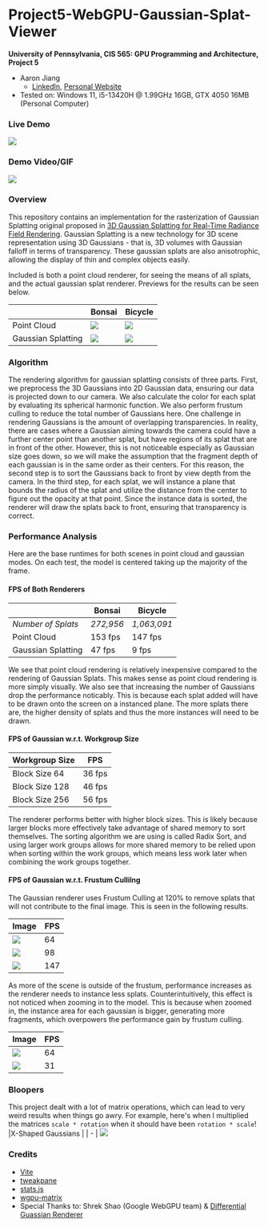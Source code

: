 # Project5-WebGPU-Gaussian-Splat-Viewer

**University of Pennsylvania, CIS 565: GPU Programming and Architecture, Project 5**

* Aaron Jiang
  * [LinkedIn](https://www.linkedin.com/in/aaronpjiang/), [Personal Website](https://aaron-jiang.com/)
* Tested on: Windows 11, i5-13420H @ 1.99GHz 16GB, GTX 4050 16MB (Personal Computer)

### Live Demo

[![](images/demo.png)](http://TODO.github.io/Project4-WebGPU-Forward-Plus-and-Clustered-Deferred)

### Demo Video/GIF

[![](images/Bonsai.gif)](https://youtu.be/a-JkPPjWgdI)

### Overview
This repository contains an implementation for the rasterization of Gaussian Splatting original proposed in [3D Gaussian Splatting for Real-Time Radiance Field Rendering](https://github.com/graphdeco-inria/gaussian-splatting).  Gaussian Splatting is a new technology for 3D scene representation using 3D Gaussians - that is, 3D volumes with Gaussian falloff in terms of transparency. These gaussian splats are also anisotrophic, allowing the display of thin and complex objects easily.

Included is both a point cloud renderer, for seeing the means of all splats, and the actual gaussian splat renderer. Previews for the results can be seen below.

| | Bonsai| Bicycle
|-|-|-|
| Point Cloud| ![](images/BonsaiPC.png)|![](images/Bonsai.png)
| Gaussian Splatting| ![](images/BicyclePC.png) | ![](images/Bicycle.png) 

### Algorithm
The rendering algorithm for gaussian splatting consists of three parts. First, we preprocess the 3D Gaussians into 2D Gaussian data, ensuring our data is projected down to our camera. We also calculate the color for each splat by evaluating its spherical harmonic function. We also perform frustum culling to reduce the total number of Gaussians here. 
One challenge in rendering Gaussians is the amount of overlapping transparencies. In reality, there are cases where a Gaussian aiming towards the camera could have a further center point than another splat, but have regions of its splat that are in front of the other. However, this is not noticeable especially as Gaussian size goes down, so we will make the assumption that the fragment depth of each gaussian is in the same order as their centers.
For this reason, the second step is to sort the Gaussians back to front by view depth from the camera.
In the third step, for each splat, we will instance a plane that bounds the radius of the splat and utilize the distance from the center to figure out the opacity at that point. Since the instance data is sorted, the renderer will draw the splats back to front, ensuring that transparency is correct.

### Performance Analysis

Here are the base runtimes for both scenes in point cloud and gaussian modes. On each test, the model is centered taking up the majority of the frame.

#### FPS of Both Renderers
||Bonsai| Bicycle
|-|-|-|
|*Number of Splats*| *272,956* | *1,063,091*
|Point Cloud| 153 fps | 147 fps
|Gaussian Splatting| 47 fps | 9 fps

We see that point cloud rendering is relatively inexpensive compared to the rendering of Gaussian Splats. This makes sense as point cloud rendering is more simply visually. 
We also see that increasing the number of Gaussians drop the performance noticably. This is because each splat added will have to be drawn onto the screen on a instanced plane. The more splats there are, the higher density of splats and thus the more instances will need to be drawn.

#### FPS of Gaussian w.r.t. Workgroup Size

|Workgroup Size |FPS|
|-|-|
| Block Size 64 | 36 fps
| Block Size 128 | 46 fps
| Block Size 256 | 56 fps

The renderer performs better with higher block sizes. This is likely because larger blocks more effectively take advantage of shared memory to sort themselves. The sorting algorithm we are using is called Radix Sort, and using larger work groups allows for more shared memory to be relied upon when sorting within the work groups, which means less work later when combining the work groups together.
#### FPS of Gaussian w.r.t. Frustum Cullilng
The Gaussian renderer uses Frustum Culling at 120% to remove splats that will not contribute to the final image. This is seen in the following results.

|Image |FPS |
|-|-|
|![](images/culling1.png) | 64
|![](images/culling2.png) | 98
|![](images/culling3.png) | 147

As more of the scene is outside of the frustum, performance increases as the renderer needs to instance less splats. Counterintuitively, this effect is not noticed when zooming in to the model. This is because when zoomed in, the instance area for each gaussian is bigger, generating more fragments, which overpowers the performance gain by frustum culling.

|Image |FPS |
|-|-|
|![](images/culling1.png) | 64
|![](images/culling4.png) | 31

### Bloopers
This project dealt with a lot of matrix operations, which can lead to very weird results when things go awry. For example, here's when I multiplied the matrices `scale * rotation` when it should have been `rotation * scale`!
|X-Shaped Gaussians |
| - |
![](images/Blooper.png)

### Credits

- [Vite](https://vitejs.dev/)
- [tweakpane](https://tweakpane.github.io/docs//v3/monitor-bindings/)
- [stats.js](https://github.com/mrdoob/stats.js)
- [wgpu-matrix](https://github.com/greggman/wgpu-matrix)
- Special Thanks to: Shrek Shao (Google WebGPU team) & [Differential Guassian Renderer](https://github.com/graphdeco-inria/diff-gaussian-rasterization)
